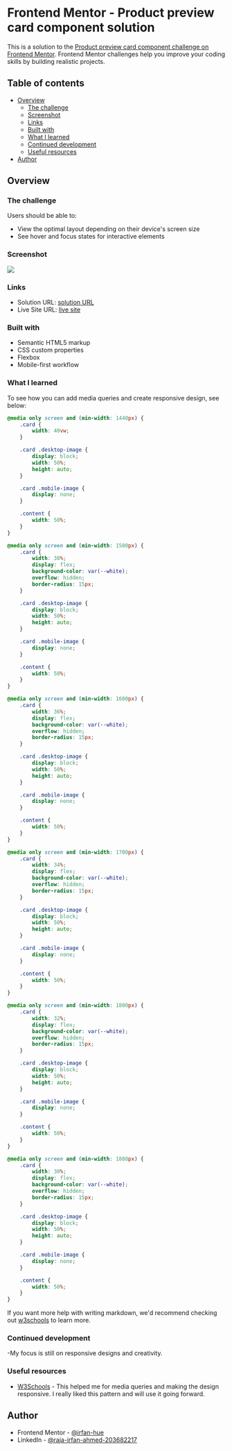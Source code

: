 # Frontend Mentor - Product preview card component solution

This is a solution to the [Product preview card component challenge on Frontend Mentor](https://www.frontendmentor.io/challenges/product-preview-card-component-GO7UmttRfa). Frontend Mentor challenges help you improve your coding skills by building realistic projects. 

## Table of contents

- [Overview](#overview)
  - [The challenge](#the-challenge)
  - [Screenshot](#screenshot)
  - [Links](#links)
  - [Built with](#built-with)
  - [What I learned](#what-i-learned)
  - [Continued development](#continued-development)
  - [Useful resources](#useful-resources)
- [Author](#author)

## Overview

### The challenge

Users should be able to:

- View the optimal layout depending on their device's screen size
- See hover and focus states for interactive elements

### Screenshot

![](./images/screenshot.jpg)

### Links

- Solution URL: [solution URL](https://github.com/irfan-hue/Responsive-Product-Preview-Card-Component)
- Live Site URL: [live site](https://irfan-hue.github.io/Responsive-Product-Preview-Card-Component)

### Built with

- Semantic HTML5 markup
- CSS custom properties
- Flexbox
- Mobile-first workflow

### What I learned

To see how you can add media queries and create responsive design, see below:

```css
@media only screen and (min-width: 1440px) {
    .card {
        width: 40vw;
    }

    .card .desktop-image {
        display: block;
        width: 50%;
        height: auto;
    }

    .card .mobile-image {
        display: none;
    }

    .content {
        width: 50%;
    }
}

@media only screen and (min-width: 1500px) {
    .card {
        width: 38%;
        display: flex;
        background-color: var(--white);
        overflow: hidden;
        border-radius: 15px;
    }

    .card .desktop-image {
        display: block;
        width: 50%;
        height: auto;
    }

    .card .mobile-image {
        display: none;
    }

    .content {
        width: 50%;
    }
}

@media only screen and (min-width: 1600px) {
    .card {
        width: 36%;
        display: flex;
        background-color: var(--white);
        overflow: hidden;
        border-radius: 15px;
    }

    .card .desktop-image {
        display: block;
        width: 50%;
        height: auto;
    }

    .card .mobile-image {
        display: none;
    }

    .content {
        width: 50%;
    }
}

@media only screen and (min-width: 1700px) {
    .card {
        width: 34%;
        display: flex;
        background-color: var(--white);
        overflow: hidden;
        border-radius: 15px;
    }

    .card .desktop-image {
        display: block;
        width: 50%;
        height: auto;
    }

    .card .mobile-image {
        display: none;
    }

    .content {
        width: 50%;
    }
}

@media only screen and (min-width: 1800px) {
    .card {
        width: 32%;
        display: flex;
        background-color: var(--white);
        overflow: hidden;
        border-radius: 15px;
    }

    .card .desktop-image {
        display: block;
        width: 50%;
        height: auto;
    }

    .card .mobile-image {
        display: none;
    }

    .content {
        width: 50%;
    }
}

@media only screen and (min-width: 1880px) {
    .card {
        width: 30%;
        display: flex;
        background-color: var(--white);
        overflow: hidden;
        border-radius: 15px;
    }

    .card .desktop-image {
        display: block;
        width: 50%;
        height: auto;
    }

    .card .mobile-image {
        display: none;
    }

    .content {
        width: 50%;
    }
}
```

If you want more help with writing markdown, we'd recommend checking out [w3schools](https://www.w3schools.com/) to learn more.

### Continued development

-My focus is still on responsive designs and creativity.

### Useful resources

- [W3Schools](https://www.w3schools.com) - This helped me for media queries and making the design responsive. I really liked this pattern and will use it going forward.

## Author

- Frontend Mentor - [@irfan-hue](https://www.frontendmentor.io/profile/irfan-hue)
- LinkedIn - [@raja-irfan-ahmed-203682217](https://www.linkedin.com/in/raja-irfan-ahmed-203682217/)
